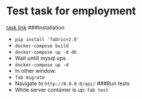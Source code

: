 # Test task for employment
[task link](https://docs.google.com/document/d/1La9LOrj8qdpt4CVJOYAhuIrK0L0SOVIxfYp4CC5yU3A/edit)
###Installation
- `pip install 'fabric<2.0'`
- `docker-compose build`
- `docker-compose up -d db` 
- Wait untill mysql ups
- `docker-compose up -d`
- In other window:
- `fab migrate`
- Navigate to `http://0.0.0.0/api/`
###Run tests
- While server container is up: `fab test`
